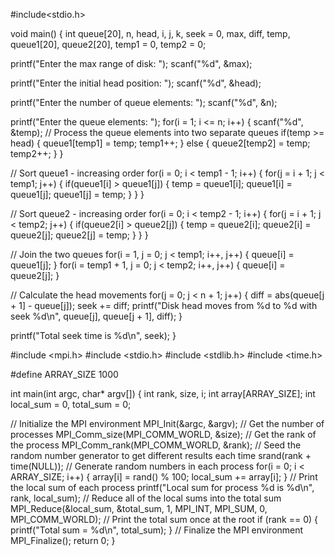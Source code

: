 #include<stdio.h>

void main() {
int queue[20], n, head, i, j, k, seek = 0, max, diff, temp, queue1[20], queue2[20], temp1 = 0, temp2 = 0;

printf("Enter the max range of disk: ");
scanf("%d", &max);

printf("Enter the initial head position: ");
scanf("%d", &head);

printf("Enter the number of queue elements: ");
scanf("%d", &n);

printf("Enter the queue elements: ");
for(i = 1; i <= n; i++) {
scanf("%d", &temp);
// Process the queue elements into two separate queues
if(temp >= head) {
queue1[temp1] = temp;
temp1++;
} else {
queue2[temp2] = temp;
temp2++;
}
}

// Sort queue1 - increasing order
for(i = 0; i < temp1 - 1; i++) {
for(j = i + 1; j < temp1; j++) {
if(queue1[i] > queue1[j]) {
temp = queue1[i];
queue1[i] = queue1[j];
queue1[j] = temp;
}
}
}

// Sort queue2 - increasing order
for(i = 0; i < temp2 - 1; i++) {
for(j = i + 1; j < temp2; j++) {
if(queue2[i] > queue2[j]) {
temp = queue2[i];
queue2[i] = queue2[j];
queue2[j] = temp;
}
}
}

// Join the two queues
for(i = 1, j = 0; j < temp1; i++, j++) {
queue[i] = queue1[j];
}
for(i = temp1 + 1, j = 0; j < temp2; i++, j++) {
queue[i] = queue2[j];
}

// Calculate the head movements
for(j = 0; j < n + 1; j++) {
diff = abs(queue[j + 1] - queue[j]);
seek += diff;
printf("Disk head moves from %d to %d with seek %d\n", queue[j], queue[j + 1], diff);
}

printf("Total seek time is %d\n", seek);
}


#include <mpi.h>
#include <stdio.h>
#include <stdlib.h>
#include <time.h>

#define ARRAY_SIZE 1000

int main(int argc, char* argv[]) {
int rank, size, i;
int array[ARRAY_SIZE];
int local_sum = 0, total_sum = 0;

// Initialize the MPI environment
MPI_Init(&argc, &argv);
// Get the number of processes
MPI_Comm_size(MPI_COMM_WORLD, &size);
// Get the rank of the process
MPI_Comm_rank(MPI_COMM_WORLD, &rank);
// Seed the random number generator to get different results each time
srand(rank + time(NULL));
// Generate random numbers in each process
for(i = 0; i < ARRAY_SIZE; i++) {
array[i] = rand() % 100;
local_sum += array[i];
}
// Print the local sum of each process
printf("Local sum for process %d is %d\n", rank, local_sum);
// Reduce all of the local sums into the total sum
MPI_Reduce(&local_sum, &total_sum, 1, MPI_INT, MPI_SUM, 0, MPI_COMM_WORLD);
// Print the total sum once at the root
if (rank == 0) {
printf("Total sum = %d\n", total_sum);
}
// Finalize the MPI environment
MPI_Finalize();
return 0;
}
